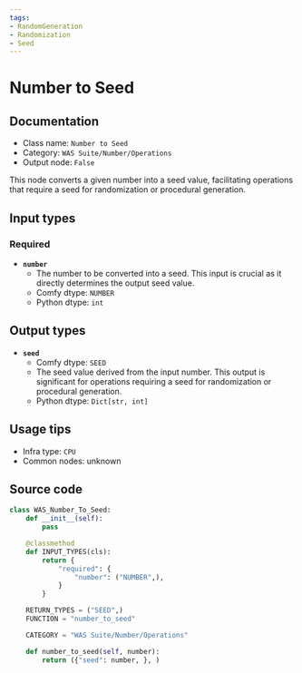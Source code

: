 ```yaml
---
tags:
- RandomGeneration
- Randomization
- Seed
---
```


# Number to Seed
## Documentation
- Class name: `Number to Seed`
- Category: `WAS Suite/Number/Operations`
- Output node: `False`

This node converts a given number into a seed value, facilitating operations that require a seed for randomization or procedural generation.
## Input types
### Required
- **`number`**
    - The number to be converted into a seed. This input is crucial as it directly determines the output seed value.
    - Comfy dtype: `NUMBER`
    - Python dtype: `int`
## Output types
- **`seed`**
    - Comfy dtype: `SEED`
    - The seed value derived from the input number. This output is significant for operations requiring a seed for randomization or procedural generation.
    - Python dtype: `Dict[str, int]`
## Usage tips
- Infra type: `CPU`
- Common nodes: unknown


## Source code
```python
class WAS_Number_To_Seed:
    def __init__(self):
        pass

    @classmethod
    def INPUT_TYPES(cls):
        return {
            "required": {
                "number": ("NUMBER",),
            }
        }

    RETURN_TYPES = ("SEED",)
    FUNCTION = "number_to_seed"

    CATEGORY = "WAS Suite/Number/Operations"

    def number_to_seed(self, number):
        return ({"seed": number, }, )

```
